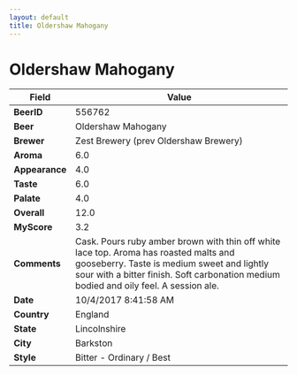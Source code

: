 ```yaml
---
layout: default
title: Oldershaw Mahogany 
---
```


# Oldershaw Mahogany 

| Field         | Value     |
|---------------|-----------|
| **BeerID** | 556762 |
| **Beer** | Oldershaw Mahogany  |
| **Brewer** | Zest Brewery (prev Oldershaw Brewery) |
| **Aroma** | 6.0 |
| **Appearance** | 4.0 |
| **Taste** | 6.0 |
| **Palate** | 4.0 |
| **Overall** | 12.0 |
| **MyScore** | 3.2 |
| **Comments** | Cask. Pours ruby amber brown with thin off white lace top. Aroma has roasted malts and gooseberry. Taste is medium sweet and lightly sour with a bitter finish. Soft carbonation medium bodied and oily feel. A session ale. |
| **Date** | 10/4/2017 8:41:58 AM |
| **Country** | England |
| **State** | Lincolnshire |
| **City** | Barkston |
| **Style** | Bitter - Ordinary / Best |
